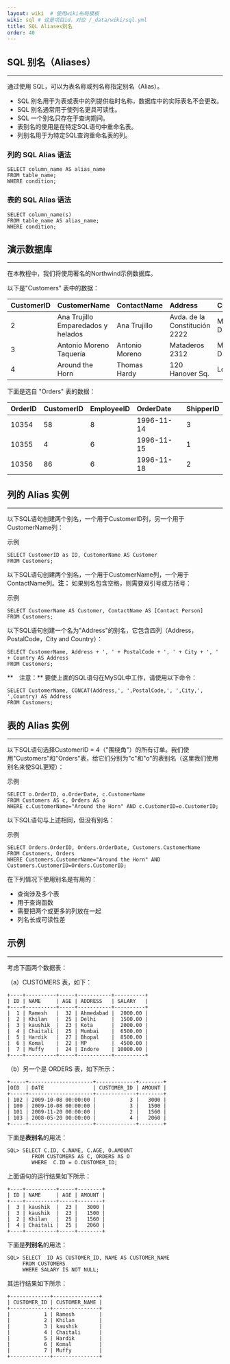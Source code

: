 ```yaml
---
layout: wiki  # 使用wiki布局模板
wiki: sql # 这是项目id，对应 /_data/wiki/sql.yml
title: SQL Aliases别名
order: 40
---
```


## SQL 别名（Aliases）

------

通过使用 SQL，可以为表名称或列名称指定别名（Alias）。

- SQL 别名用于为表或表中的列提供临时名称，数据库中的实际表名不会更改。
- SQL 别名通常用于使列名更具可读性。
- SQL 一个别名只存在于查询期间。
- 表别名的使用是在特定SQL语句中重命名表。
- 列别名用于为特定SQL查询重命名表的列。

### 列的 SQL Alias 语法

```
SELECT column_name AS alias_name
FROM table_name;
WHERE condition;
```

### 表的 SQL Alias 语法

```
SELECT column_name(s)
FROM table_name AS alias_name;
WHERE condition;
```

## 演示数据库

------

在本教程中，我们将使用著名的Northwind示例数据库。

以下是"Customers" 表中的数据：

| CustomerID | CustomerName                       | ContactName    | Address                       | City        | PostalCode | Country |
| :--------- | :--------------------------------- | :------------- | :---------------------------- | :---------- | :--------- | :------ |
| 2          | Ana Trujillo Emparedados y helados | Ana Trujillo   | Avda. de la Constitución 2222 | México D.F. | 05021      | Mexico  |
| 3          | Antonio Moreno Taquería            | Antonio Moreno | Mataderos 2312                | México D.F. | 05023      | Mexico  |
| 4          | Around the Horn                    | Thomas Hardy   | 120 Hanover Sq.               | London      | WA1 1DP    | UK      |

下面是选自 "Orders" 表的数据：

| OrderID | CustomerID | EmployeeID | OrderDate  | ShipperID |
| :------ | :--------- | :--------- | :--------- | :-------- |
| 10354   | 58         | 8          | 1996-11-14 | 3         |
| 10355   | 4          | 6          | 1996-11-15 | 1         |
| 10356   | 86         | 6          | 1996-11-18 | 2         |

## 列的 Alias 实例

------

以下SQL语句创建两个别名，一个用于CustomerID列，另一个用于CustomerName列：

示例

```
SELECT CustomerID as ID, CustomerName AS Customer
FROM Customers;
```

以下SQL语句创建两个别名，一个用于CustomerName列，一个用于ContactName列。**注：** 如果别名包含空格，则需要双引号或方括号：

示例

```
SELECT CustomerName AS Customer, ContactName AS [Contact Person]
FROM Customers;
```

以下SQL语句创建一个名为"Address"的别名，它包含四列（Address，PostalCode，City and Country）：

```
SELECT CustomerName, Address + ', ' + PostalCode + ', ' + City + ', ' + Country AS Address
FROM Customers;
```

**　注意：** 要使上面的SQL语句在MySQL中工作，请使用以下命令：

```
SELECT CustomerName, CONCAT(Address,', ',PostalCode,', ',City,', ',Country) AS Address
FROM Customers;
```

## 表的 Alias 实例

------

以下SQL语句选择CustomerID = 4（"围绕角"）的所有订单。我们使用"Customers"和"Orders"表，给它们分别为"c"和"o"的表别名（这里我们使用别名来使SQL更短）：

示例

```
SELECT o.OrderID, o.OrderDate, c.CustomerName
FROM Customers AS c, Orders AS o
WHERE c.CustomerName="Around the Horn" AND c.CustomerID=o.CustomerID;
```

以下SQL语句与上述相同，但没有别名：

示例

```
SELECT Orders.OrderID, Orders.OrderDate, Customers.CustomerName
FROM Customers, Orders
WHERE Customers.CustomerName="Around the Horn" AND Customers.CustomerID=Orders.CustomerID;
```

在下列情况下使用别名是有用的：

- 查询涉及多个表
- 用于查询函数
- 需要把两个或更多的列放在一起
- 列名长或可读性差

## 示例

------

考虑下面两个数据表：

（a）CUSTOMERS 表，如下：

```
+----+----------+-----+-----------+----------+
| ID | NAME     | AGE | ADDRESS   | SALARY   |
+----+----------+-----+-----------+----------+
|  1 | Ramesh   |  32 | Ahmedabad |  2000.00 |
|  2 | Khilan   |  25 | Delhi     |  1500.00 |
|  3 | kaushik  |  23 | Kota      |  2000.00 |
|  4 | Chaitali |  25 | Mumbai    |  6500.00 |
|  5 | Hardik   |  27 | Bhopal    |  8500.00 |
|  6 | Komal    |  22 | MP        |  4500.00 |
|  7 | Muffy    |  24 | Indore    | 10000.00 |
+----+----------+-----+-----------+----------+
```

（b）另一个是 ORDERS 表，如下所示：

```
+-----+---------------------+-------------+--------+
|OID  | DATE                | CUSTOMER_ID | AMOUNT |
+-----+---------------------+-------------+--------+
| 102 | 2009-10-08 00:00:00 |           3 |   3000 |
| 100 | 2009-10-08 00:00:00 |           3 |   1500 |
| 101 | 2009-11-20 00:00:00 |           2 |   1560 |
| 103 | 2008-05-20 00:00:00 |           4 |   2060 |
+-----+---------------------+-------------+--------+
```

下面是**表别名**的用法：

```
SQL> SELECT C.ID, C.NAME, C.AGE, O.AMOUNT 
        FROM CUSTOMERS AS C, ORDERS AS O
        WHERE  C.ID = O.CUSTOMER_ID;
```

上面语句的运行结果如下所示：

```
+----+----------+-----+--------+
| ID | NAME     | AGE | AMOUNT |
+----+----------+-----+--------+
|  3 | kaushik  |  23 |   3000 |
|  3 | kaushik  |  23 |   1500 |
|  2 | Khilan   |  25 |   1560 |
|  4 | Chaitali |  25 |   2060 |
+----+----------+-----+--------+
```

下面是**列别名**的用法：

```
SQL> SELECT  ID AS CUSTOMER_ID, NAME AS CUSTOMER_NAME
     FROM CUSTOMERS
     WHERE SALARY IS NOT NULL;
```

其运行结果如下所示：

```
+-------------+---------------+
| CUSTOMER_ID | CUSTOMER_NAME |
+-------------+---------------+
|           1 | Ramesh        |
|           2 | Khilan        |
|           3 | kaushik       |
|           4 | Chaitali      |
|           5 | Hardik        |
|           6 | Komal         |
|           7 | Muffy         |
+-------------+---------------+
```
